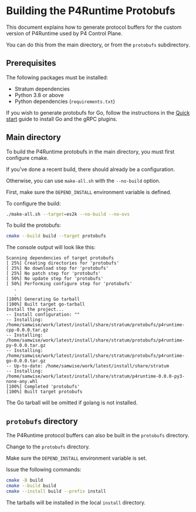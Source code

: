 # Building the P4Runtime Protobufs

This document explains how to generate protocol buffers for the custom
version of P4Runtime used by P4 Control Plane.

You can do this from the main directory, or from the `protobufs` subdirectory.

## Prerequisites

The following packages must be installed:

- Stratum dependencies
- Python 3.8 or above
- Python dependencies (`requirements.txt`)

If you wish to generate protobufs for Go, follow the instructions in the
[Quick start](https://grpc.io/docs/languages/go/quickstart/) guide
to install Go and the gRPC plugins.

## Main directory

To build the P4Runtime protobufs in the main directory, you must first
configure cmake.

If you've done a recent build, there should already be a configuration.

Otherwise, you can use `make-all.sh` with the `--no-build` option.

First, make sure the `DEPEND_INSTALL` environment variable is defined.

To configure the build:

```bash
./make-all.sh --target=es2k --no-build --no-ovs
```

To build the protobufs:

```bash
cmake --build build --target protobufs
```

The console output will look like this:

```text
Scanning dependencies of target protobufs
[ 25%] Creating directories for 'protobufs'
[ 25%] No download step for 'protobufs'
[ 25%] No patch step for 'protobufs'
[ 50%] No update step for 'protobufs'
[ 50%] Performing configure step for 'protobufs'
   .
   .
[100%] Generating Go tarball
[100%] Built target go-tarball
Install the project...
-- Install configuration: ""
-- Installing: /home/samwise/work/latest/install/share/stratum/protobufs/p4runtime-cpp-0.0.0.tar.gz
-- Installing: /home/samwise/work/latest/install/share/stratum/protobufs/p4runtime-py-0.0.0.tar.gz
-- Installing: /home/samwise/work/latest/install/share/stratum/protobufs/p4runtime-go-0.0.0.tar.gz
-- Up-to-date: /home/samwise/work/latest/install/share/stratum
-- Installing: /home/samwise/work/latest/install/share/stratum/p4runtime-0.0.0-py3-none-any.whl
[100%] Completed 'protobufs'
[100%] Built target protobufs  
```

The Go tarball will be omitted if golang is not installed.

## `protobufs` directory

The P4Runtime protocol buffers can also be built in the `protobufs` directory.

Change to the `protobufs` directory.

Make sure the `DEPEND_INSTALL` environment variable is set.

Issue the following commands:

```bash
cmake -B build
cmake --build build
cmake --install build --prefix install
```

The tarballs will be installed in the local `install` directory.
